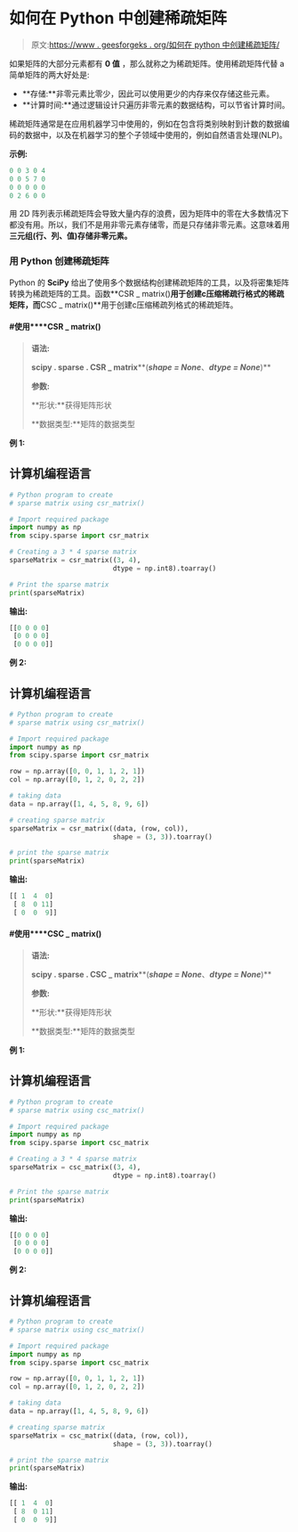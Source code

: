 # 如何在 Python 中创建稀疏矩阵

> 原文:[https://www . geesforgeks . org/如何在 python 中创建稀疏矩阵/](https://www.geeksforgeeks.org/how-to-create-a-sparse-matrix-in-python/)

如果矩阵的大部分元素都有 **0 值** ，那么就称之为稀疏矩阵。使用稀疏矩阵代替 a 简单矩阵的两大好处是:

*   **存储:**非零元素比零少，因此可以使用更少的内存来仅存储这些元素。
*   **计算时间:**通过逻辑设计只遍历非零元素的数据结构，可以节省计算时间。

稀疏矩阵通常是在应用机器学习中使用的，例如在包含将类别映射到计数的数据编码的数据中，以及在机器学习的整个子领域中使用的，例如自然语言处理(NLP)。

**示例:**

```py
0 0 3 0 4            
0 0 5 7 0
0 0 0 0 0
0 2 6 0 0
```

用 2D 阵列表示稀疏矩阵会导致大量内存的浪费，因为矩阵中的零在大多数情况下都没有用。所以，我们不是用非零元素存储零，而是只存储非零元素。这意味着用 **三元组(行、列、值)存储非零元素。**

### 用 Python 创建稀疏矩阵

Python 的 **SciPy** 给出了使用多个数据结构创建稀疏矩阵的工具，以及将密集矩阵转换为稀疏矩阵的工具。函数**CSR _ matrix()**用于创建c压缩稀疏行格式的稀疏矩阵，而**CSC _ matrix()**用于创建c压缩稀疏列格式的稀疏矩阵。

#### **#使用****CSR _ matrix()**

> **语法:**
> 
> **scipy . sparse . CSR _ matrix****(***shape = None***、***dtype = None***)**
> 
> **参数:**
> 
> **形状:**获得矩阵形状
> 
> **数据类型:**矩阵的数据类型

**例 1:**

## 计算机编程语言

```py
# Python program to create
# sparse matrix using csr_matrix()

# Import required package
import numpy as np
from scipy.sparse import csr_matrix

# Creating a 3 * 4 sparse matrix
sparseMatrix = csr_matrix((3, 4), 
                          dtype = np.int8).toarray()

# Print the sparse matrix
print(sparseMatrix)
```

**输出:**

```py
[[0 0 0 0]
 [0 0 0 0]
 [0 0 0 0]]

```

**例 2:**

## 计算机编程语言

```py
# Python program to create
# sparse matrix using csr_matrix()

# Import required package
import numpy as np
from scipy.sparse import csr_matrix

row = np.array([0, 0, 1, 1, 2, 1])
col = np.array([0, 1, 2, 0, 2, 2])

# taking data
data = np.array([1, 4, 5, 8, 9, 6])

# creating sparse matrix
sparseMatrix = csr_matrix((data, (row, col)), 
                          shape = (3, 3)).toarray()

# print the sparse matrix
print(sparseMatrix)
```

**输出:**

```py
[[ 1  4  0]
 [ 8  0 11]
 [ 0  0  9]]

```

#### **#使用****CSC _ matrix()**

> **语法:**
> 
> **scipy . sparse . CSC _ matrix****(***shape = None***、***dtype = None***)**
> 
> **参数:**
> 
> **形状:**获得矩阵形状
> 
> **数据类型:**矩阵的数据类型

**例 1:**

## 计算机编程语言

```py
# Python program to create
# sparse matrix using csc_matrix()

# Import required package
import numpy as np
from scipy.sparse import csc_matrix

# Creating a 3 * 4 sparse matrix
sparseMatrix = csc_matrix((3, 4), 
                          dtype = np.int8).toarray()

# Print the sparse matrix
print(sparseMatrix)
```

**输出:**

```py
[[0 0 0 0]
 [0 0 0 0]
 [0 0 0 0]]

```

**例 2:**

## 计算机编程语言

```py
# Python program to create
# sparse matrix using csc_matrix()

# Import required package
import numpy as np
from scipy.sparse import csc_matrix

row = np.array([0, 0, 1, 1, 2, 1])
col = np.array([0, 1, 2, 0, 2, 2])

# taking data
data = np.array([1, 4, 5, 8, 9, 6])

# creating sparse matrix
sparseMatrix = csc_matrix((data, (row, col)),
                          shape = (3, 3)).toarray()

# print the sparse matrix
print(sparseMatrix)
```

**输出:**

```py
[[ 1  4  0]
 [ 8  0 11]
 [ 0  0  9]]

```